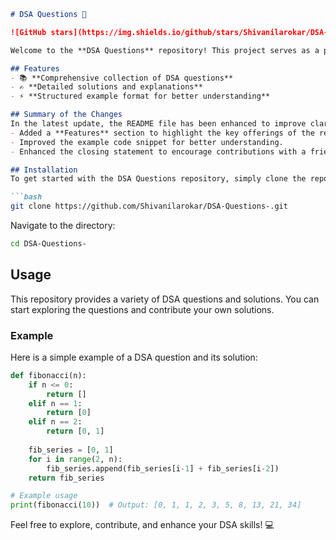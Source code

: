 ```markdown
# DSA Questions 🚀

![GitHub stars](https://img.shields.io/github/stars/Shivanilarokar/DSA-Questions-?style=social) ![Forks](https://img.shields.io/github/forks/Shivanilarokar/DSA-Questions-?style=social)

Welcome to the **DSA Questions** repository! This project serves as a platform for developers and learners to practice and enhance their skills in Data Structures and Algorithms (DSA). This repository is designed to help you improve your understanding of various data structures and algorithms through a collection of questions and solutions.

## Features
- 📚 **Comprehensive collection of DSA questions**
- ✍️ **Detailed solutions and explanations**
- ⚡ **Structured example format for better understanding**

## Summary of the Changes
In the latest update, the README file has been enhanced to improve clarity and usability. The following changes were made:
- Added a **Features** section to highlight the key offerings of the repository.
- Improved the example code snippet for better understanding.
- Enhanced the closing statement to encourage contributions with a friendly tone.

## Installation
To get started with the DSA Questions repository, simply clone the repository to your local machine:

```bash
git clone https://github.com/Shivanilarokar/DSA-Questions-.git
```

Navigate to the directory:

```bash
cd DSA-Questions-
```

## Usage
This repository provides a variety of DSA questions and solutions. You can start exploring the questions and contribute your own solutions.

### Example
Here is a simple example of a DSA question and its solution:

```python
def fibonacci(n):
    if n <= 0:
        return []
    elif n == 1:
        return [0]
    elif n == 2:
        return [0, 1]
    
    fib_series = [0, 1]
    for i in range(2, n):
        fib_series.append(fib_series[i-1] + fib_series[i-2])
    return fib_series

# Example usage
print(fibonacci(10))  # Output: [0, 1, 1, 2, 3, 5, 8, 13, 21, 34]
```

Feel free to explore, contribute, and enhance your DSA skills! 💻
```